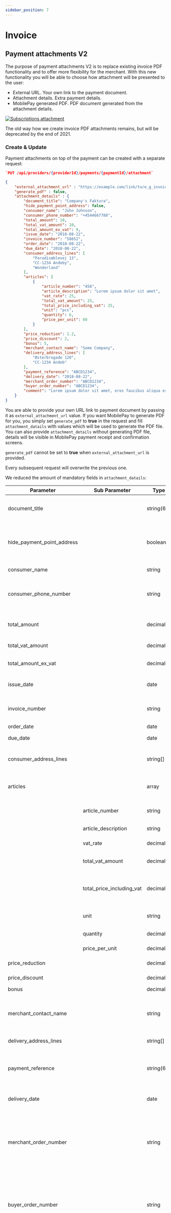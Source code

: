 ```yaml
---
sidebar_position: 7
---
```


# Invoice

## Payment attachments V2

The purpose of payment attachments V2 is to replace existing invoice PDF functionality and to offer more flexibility for the merchant. With this new functionality you will be able to choose how attachment will be presented to the user:

- External URL. Your own link to the payment document.
- Attachment details. Extra payment details.
- MobilePay generated PDF. PDF document generated from the attachment details.

[![Subscriptions attachment](/img/subs-attachment_combinations.png)](/img/subs-attachment_combinations.png)

The old way how we create invoice PDF attachments remains, but will be deprecated by the end of 2021.

### Create & Update

Payment attachments on top of the payment can be created with a separate request:

```json
`PUT /api/providers/{providerId}/payments/{paymentId}/attachment`

{
    "external_attachment_url" : "https://example.com/link/to/e_g_invoice/12345/pdf",
    "generate_pdf" : false,
    "attachment_details" : {
        "document_title": "Company's Faktura",
        "hide_payment_point_address": false,
        "consumer_name": "John Johnson",
        "consumer_phone_number": "+4544667788",
        "total_amount": 10,
        "total_vat_amount": 10,
        "total_amount_ex_vat": 9,
        "issue_date": "2018-08-22",
        "invoice_number": "58652",
        "order_date": "2018-08-22",
        "due_date": "2018-08-22",
        "consumer_address_lines": [
            "Paradisæblevej 13",
            "CC-1234 Andeby",
            "Wonderland"
        ],
        "articles": [
            {
                "article_number": "456",
                "article_description": "Lorem ipsum dolor sit amet",
                "vat_rate": 25,
                "total_vat_amount": 25,
                "total_price_including_vat": 25,
                "unit": "pcs",
                "quantity": 6,
                "price_per_unit": 60
            }
        ],
        "price_reduction": 1.2,
        "price_discount": 2,
        "bonus": 5,
        "merchant_contact_name": "Some Company",
        "delivery_address_lines": [
            "Østerbrogade 120",
            "CC-1234 Andeb"
        ],
        "payment_reference": "ABCD1234",
        "delivery_date": "2018-08-22",
        "merchant_order_number": "ABCD1234",
        "buyer_order_number": "ABCD1234",
        "comment": "Lorem ipsum dolor sit amet, eros faucibus aliqua erat aliquam odio vitae."
    }
}
```

You are able to provide your own URL link to payment document by passing it as `external_attachment_url` value.
If you want MobilePay to generate PDF for you, you simply set `generate_pdf` to **true** in the request and fill `attachment_datails` with values which will be used to generate the PDF file.
You can also provide `attachment_details` without generating PDF file, details will be visible in MobilePay payment receipt and confirmation screens.

`generate_pdf` cannot be set to **true** when `external_attachment_url` is provided.

Every subsequent request will overwrite the previous one.

We reduced the amount of mandatory fields in `attachment_datails`:

|Parameter                   |Sub Parameter            |Type        |Description                                                                  |Requirement      |
|----------------------------|-------------------------|------------|-----------------------------------------------------------------------------|-----------------|
| document_title             |                           | string(60) | Used as document title in PDF document.                                     | Optional        |
| hide_payment_point_address |                           | boolean    | Hides payment point address. Default is __false__.                          | Optional        |
| consumer_name              |                           | string     | Full name of the user.                                                      | Optional        |
| consumer_phone_number      |                           | string     | Mobile phone number of MobilePay user.                                      | Optional        |
| total_amount               |                           | decimal    | The requested amount to be paid.                                            | Required        |
| total_vat_amount           |                           | decimal    | Total VAT amount.                                                           | Optional        |
| total_amount_ex_vat        |                           | decimal    | Total amount excluding VAT.                                                 | Optional        |
| issue_date                 |                           | date       | Issue date of the document.                                                 | Optional        |
| invoice_number             |                           | string     | Invoice number for invoice documents.                                       | Optional        |
| order_date                 |                           | date       | Order date.                                                                 | Optional        |
| due_date                   |                           | date       | Payment due date.                                                           | Optional        |
| consumer_address_lines     |                           | string[]   | Address of consumer receiving the document.                                 | Optional        |
| articles                   |                           | array      | **At least one array element is required.**                                 | Required        |
|                            | article_number            | string     | Article number, e.g.: 123456ABC.                                            | Optional        |
|                            | article_description       | string     | Article description.                                                        | Required        |
|                            | vat_rate                  | decimal    | VAT rate of an article.                                                     | Optional        |
|                            | total_vat_amount          | decimal    | Total VAT amount of an article.                                             | Optional        |
|                            | total_price_including_vat | decimal    | Total price of an article including VAT. Can be negative.                   | Required        |
|                            | unit                      | string     | Unit, e.g.: pcs, coli, kg, m.                                               | Optional        |
|                            | quantity                  | decimal    | Quantity of an article.                                                     | Optional        |
|                            | price_per_unit            | decimal    | Price per unit.                                                             | Optional        |
| price_reduction            |                           | decimal    | Price reduction.                                                            | Optional        |
| price_discount             |                           | decimal    | Price discount.                                                             | Optional        |
| bonus                      |                           | decimal    | Bonus.                                                                      | Optional        |
| merchant_contact_name      |                           | string     | Contact name of the individual who issued the document.                     | Optional        |
| delivery_address_lines     |                           | string[]   | Delivery address.                                                           | Optional        |
| payment_reference          |                           | string(60) | Any extra reference to be presented in the generated PDF file.              | Optional        |
| delivery_date              |                           | date       | Delivery date of the document.                                              | Optional        |
| merchant_order_number      |                           | string     | The merchant order number for the document used internally by the merchant. | Optional        |
| buyer_order_number         |                           | string     | The buyer order number for the document used internally by the merchant.    | Optional        |
| comment                    |                           | string     | Additonal information for the consumer. "\n" can be used for a line break, e.g.: "First line. \nSecond line." | Optional        |

### Review & Delete

`GET /api/providers/{providerId}/payments/{paymentId}/attachment` to get the details of the payment attachment.

`GET /api/providers/{providerId}/payments/{paymentId}/attachment/pdf` to download PDF attachment(if it was created).

`DELETE /api/providers/{providerId}/payments/{paymentId}/attachment` to delete payment attachment.

### PDF invoice examples

This is the example of how your data will look like to user in the MobilePay, when it is generated to PDF file.

[![PDF](/img/subs-pdf.jpg)](/img/subs-pdf.jpg)

| Marking from an example | Mapping Subscriptions                                                   | EN                | DK                    | FI                   |
|----------------------------|-------------------------------------------------------------------------|-------------------|-----------------------|----------------------|
|                          1 | document_title                                                          | N/A               | N/A                   | N/A                  |
|                          2 | Subscription provider logo                                              | N/A               | N/A                   | N/A                  |
|                          3 | Subscription provider name                                              | N/A               | N/A                   | N/A                  |
|                          4 | Subscription provider address                                           | N/A               | N/A                   | N/A                  |
|                          5 | Merchant CVR                                                            | Company ID        | CVR                   | Y-tunnus             |
|                          6 | merchant_contact_name                                                   | N/A               | N/A                   | N/A                  |
|                          7 | consumer_name                                                           | N/A               | N/A                   | N/A                  |
|                          8 | consumer_address_lines                                                  | N/A               | N/A                   | N/A                  |
|                          9 | consumer_phone_number                                                   | N/A               | N/A                   | N/A                  |
|                         10 | delivery_address_lines                                                  | Delivery address  | Leveringsadresse      | Toimitusosoite       |
|                         11 | delivery_date                                                           | Delivery date     | Leveringsdato         | Toimituspäivä        |
|                         12 | buyer_order_number                                                      | Buyers order ID   | Købers ordrenummer    | Ostajan tilausnumero |
|                         13 | merchant_order_number                                                   | Merchant order ID | Sælgers ordrenummmer  | Myyjän tilausnumero  |
|                         14 | order_date                                                              | Order date        | Ordredato             | Päivä                |
|                         15 | invoice_number                                                          | Invoice number    | Fakturanummer         | Laskun numero        |
|                         16 | issue_date                                                              | Issue date        | Fakturadato           | Laskun päivä         |
|                         17 | due_date                                                                | Due date          | Betalingsdato         | Eräpäivä             |
|                         18 | payment_reference                                                       | Payment reference | Betalingsreference    | Maksun viite         |
|                         19 | article_number                                                          | Item ID           | Varenummer            | Tuotenumero          |
|                         20 | article_description                                                     | Description       | Beskrivelse           | Kuvaus               |
|                         21 | quantity                                                                | Quantity          | Antal                 | Määrä                |
|                         22 | unit                                                                    | Type              | Enhed                 | Yksikkö              |
|                         23 | price_per_unit                                                          | Quantity price    | Enhedspris            | Yksikköhinta         |
|                         24 | vat_rate                                                                | VAT               | Moms                  | ALV                  |
|                         25 | total_price_including_vat                                               | Total             | Total                 | Yhteensä             |
|                         26 | price_reduction                                                         | Price reduction   | Total prisnedsættelse | Kokonaishinta        |
|                         27 | price_discount                                                          | Discount          | Total rabat           | Alennus              |
|                         28 | bonus                                                                   | Bonus             | Total bonus           | Kokonaisbonus        |
|                         29 | total_amount_ex_vat                                                     | Total ex VAT      | Total uden moms       | Yhteensä ilman ALV   |
|                         30 | total_vat_amount                                                        | Total VAT         | Moms                  | ALV yhteensä         |
|                         31 | total_amount                                                            | Total             | Total                 | Yhteensä             |
|                         32 | comment                                                                 | Comments          | Kommentar             | Kommentit            |

### App screens

Payment attachments are represented in payment/one-off confirmation and receipt screens.

|MobilePay generated PDF + Attachment details    | Attachment details|
|:-------------------------:|:-------------------------:|
|![PDF attachment](/img/subs-127310022-90c4328d-91ee-487e-aef2-6f5ad42efd61.png)|  ![Attachment details](/img/subs-127311030-d625abca-84a0-4a94-98aa-e7370500850b.png) |

|External URL + Attachment details    | External URL
|:-------------------------:|:-------------------------:
|![PDF attachment](/img/subs-127310291-4420f5c8-97c8-4c3a-ae24-30b286d1d78e.png)  |  ![Attachment details](/img/subs-127310321-277c33e0-e9cb-43c7-9de8-27b7119f8913.png) |
